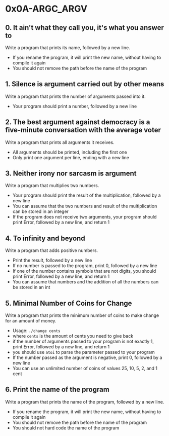 # 0x0A-ARGC_ARGV

## 0. It ain't what they call you, it's what you answer to

Write a program that prints its name, followed by a new line.

* If you rename the program, it will print the new name, without having to compile it again
* You should not remove the path before the name of the program

## 1. Silence is argument carried out by other means

Write a program that prints the number of arguments passed into it.

* Your program should print a number, followed by a new line

## 2. The best argument against democracy is a five-minute conversation with the average voter

Write a program that prints all arguments it receives.

* All arguments should be printed, including the first one
* Only print one argument per line, ending with a new line

## 3. Neither irony nor sarcasm is argument

Write a program that multiplies two numbers.

* Your program should print the result of the multiplication, followed by a new line
* You can assume that the two numbers and result of the multiplication can be stored in an integer
* If the program does not receive two arguments, your program should print Error, followed by a new line, and return 1

## 4. To infinity and beyond

Write a program that adds positive numbers.

* Print the result, followed by a new line
* If no number is passed to the program, print 0, followed by a new line
* If one of the number contains symbols that are not digits, you should print Error, followed by a new line, and return 1
* You can assume that numbers and the addition of all the numbers can be stored in an int

## 5. Minimal Number of Coins for Change

Write a program that prints the minimum number of coins to make change for an amount of money.

* Usage: `./change cents`
* where `cents` is the amount of cents you need to give back
* if the number of arguments passed to your program is not exactly 1, print Error, followed by a new line, and return 1
* you should use `atoi` to parse the parameter passed to your program
* If the number passed as the argument is negative, print 0, followed by a new line
* You can use an unlimited number of coins of values 25, 10, 5, 2, and 1 cent

## 6. Print the name of the program

Write a program that prints the name of the program, followed by a new line.

* If you rename the program, it will print the new name, without having to compile it again
* You should not remove the path before the name of the program
* You should not hard code the name of the program
